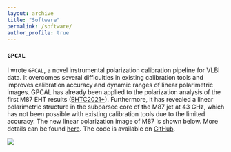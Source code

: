 ```yaml
---
layout: archive
title: "Software"
permalink: /software/
author_profile: true
---
```


### `GPCAL`

I wrote `GPCAL`, a novel instrumental polarization calibration pipeline for VLBI data. It overcomes several difficulties in existing calibration tools and improves calibration accuracy and dynamic ranges of linear polarimetric images. GPCAL has already been applied to the polarization analysis of the first M87 EHT results ([EHTC2021+](https://ui.adsabs.harvard.edu/abs/2021ApJ...910L..12E/abstract)). Furthermore, it has revealed a linear polarimetric structure in the subparsec core of the M87 jet at 43 GHz, which has not been possible with existing calibration tools due to the limited accuracy. The new linear polarization image of M87 is shown below. More details can be found [here](https://ui.adsabs.harvard.edu/abs/2021arXiv210713243P/abstract). The code is available on [GitHub](https://github.com/jhparkastro/gpcal).

![](http://jhparkastro.github.io/files/M87pol.png)


